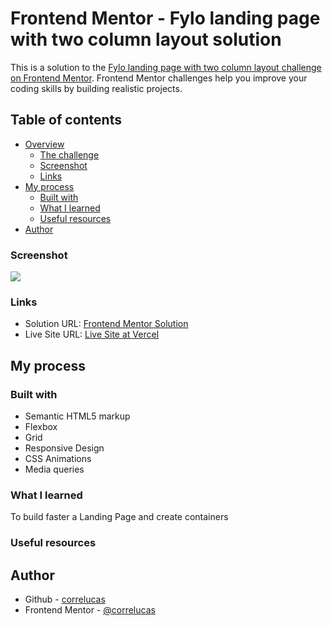 # Frontend Mentor - Fylo landing page with two column layout solution

This is a solution to the [Fylo landing page with two column layout challenge on Frontend Mentor](https://www.frontendmentor.io/challenges/fylo-landing-page-with-two-column-layout-5ca5ef041e82137ec91a50f5). Frontend Mentor challenges help you improve your coding skills by building realistic projects. 

## Table of contents

- [Overview](#overview)
  - [The challenge](#the-challenge)
  - [Screenshot](#screenshot)
  - [Links](#links)
- [My process](#my-process)
  - [Built with](#built-with)
  - [What I learned](#what-i-learned)
  - [Useful resources](#useful-resources)
- [Author](#author)


### Screenshot

![](./screenshot/screenshot-desktop-2.png)

### Links

- Solution URL: [Frontend Mentor Solution](https://www.frontendmentor.io/solutions/huddle-lp-w-alternating-feature-blocks-vanilla-css-custom-logo-ZKM8wX_Jzg)
- Live Site URL: [Live Site at Vercel](https://huddle-landing-page-with-alternating-feature-blocks-eta-lyart.vercel.app/)
## My process

### Built with

- Semantic HTML5 markup
- Flexbox
- Grid
- Responsive Design
- CSS Animations
- Media queries

### What I learned

To build faster a Landing Page and create containers

### Useful resources




## Author

- Github - [correlucas](https://github.com/correlucas/)
- Frontend Mentor - [@correlucas](https://www.frontendmentor.io/profile/correlucas)

